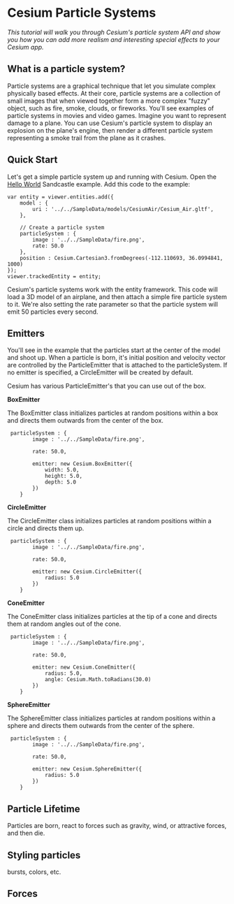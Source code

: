 # Cesium Particle Systems

*This tutorial will walk you through Cesium's particle system API and show you how you can add more realism and interesting special effects to your Cesium app.*

## What is a particle system?

Particle systems are a graphical technique that let you simulate complex physically based effects.  At their core, particle systems are a collection of small images that when viewed together form a more complex "fuzzy" object, such as fire, smoke, clouds, or fireworks.  You'll see examples of particle systems in movies and video games.  Imagine you want to represent damage to a plane.  You can use Cesium's particle system to display an explosion on the plane's engine, then render a different particle system representing a smoke trail from the plane as it crashes.

## Quick Start

Let's get a simple particle system up and running with Cesium.  Open the [Hello World](https://cesiumjs.org/Cesium/Apps/Sandcastle/index.html?src=Hello%20World.html) Sandcastle example.  Add this code to the example:

```
var entity = viewer.entities.add({
    model : {
        uri : '../../SampleData/models/CesiumAir/Cesium_Air.gltf',
    },

    // Create a particle system
    particleSystem : {
        image : '../../SampleData/fire.png',
        rate: 50.0
    },
    position : Cesium.Cartesian3.fromDegrees(-112.110693, 36.0994841, 1000)
});
viewer.trackedEntity = entity;
```

Cesium's particle systems work with the entity framework.  This code will load a 3D model of an airplane, and then attach a simple fire particle system to it.
We're also setting the rate parameter so that the particle system will emit 50 particles every second.


## Emitters

You'll see in the example that the particles start at the center of the model and shoot up.  When a particle is born, it's initial position and velocity vector are controlled by the ParticleEmitter that is attached to the particleSystem.  If no emitter is specified, a CircleEmitter will be created by default.

Cesium has various ParticleEmitter's that you can use out of the box.

**BoxEmitter**

The BoxEmitter class initializes particles at random positions within a box and directs them outwards from the center of the box.

```
 particleSystem : {
        image : '../../SampleData/fire.png',

        rate: 50.0,

        emitter: new Cesium.BoxEmitter({
            width: 5.0,
            height: 5.0,
            depth: 5.0
        })
    }
```

**CircleEmitter**

The CircleEmitter class initializes particles at random positions within a circle and directs them up.

```
 particleSystem : {
        image : '../../SampleData/fire.png',

        rate: 50.0,

        emitter: new Cesium.CircleEmitter({
            radius: 5.0
        })
    }
```

**ConeEmitter**

The ConeEmitter class initializes particles at the tip of a cone and directs them at random angles out of the cone.

```
 particleSystem : {
        image : '../../SampleData/fire.png',

        rate: 50.0,

        emitter: new Cesium.ConeEmitter({
            radius: 5.0,
            angle: Cesium.Math.toRadians(30.0)
        })
    }
```

**SphereEmitter**

The SphereEmitter class initializes particles at random positions within a sphere and directs them outwards from the center of the sphere.

```
 particleSystem : {
        image : '../../SampleData/fire.png',

        rate: 50.0,

        emitter: new Cesium.SphereEmitter({
            radius: 5.0
        })
    }
```

## Particle Lifetime

Particles are born, react to forces such as gravity, wind, or attractive forces, and then die.

## Styling particles
bursts, colors, etc.

## Forces


